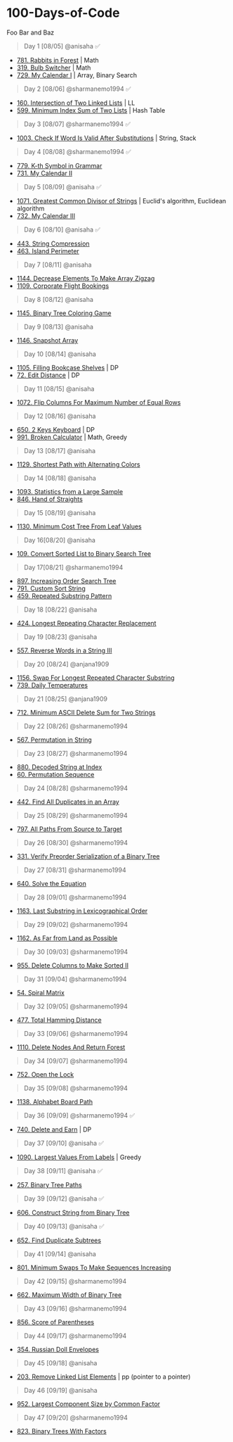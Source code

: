 # 100-Days-of-Code

Foo Bar and Baz 

> Day 1 [08/05] @anisaha :white_check_mark:

- [781. Rabbits in Forest](https://leetcode.com/problems/rabbits-in-forest/description/) | Math
- [319. Bulb Switcher](https://leetcode.com/problems/bulb-switcher/description/) | Math
- [729. My Calendar I](https://leetcode.com/problems/my-calendar-i/description/) | Array, Binary Search

> Day 2 [08/06] @sharmanemo1994 :white_check_mark:
- [160. Intersection of Two Linked Lists](https://leetcode.com/problems/intersection-of-two-linked-lists/) | LL
- [599. Minimum Index Sum of Two Lists](https://leetcode.com/problems/minimum-index-sum-of-two-lists/description/) | Hash Table

> Day 3 [08/07] @sharmanemo1994 :white_check_mark:
- [1003. Check If Word Is Valid After Substitutions](https://leetcode.com/problems/check-if-word-is-valid-after-substitutions/) | String, Stack 

> Day 4 [08/08] @sharmanemo1994 :white_check_mark:
- [779. K-th Symbol in Grammar](https://leetcode.com/problems/k-th-symbol-in-grammar/)
- [731. My Calendar II](https://leetcode.com/problems/my-calendar-ii/description/)


> Day 5 [08/09] @anisaha :white_check_mark:
- [1071. Greatest Common Divisor of Strings](https://leetcode.com/problems/greatest-common-divisor-of-strings/description/) | Euclid's algorithm, Euclidean algorithm
- [732. My Calendar III](https://leetcode.com/problems/my-calendar-iii/description/)

> Day 6 [08/10] @anisaha :white_check_mark:
- [443. String Compression](https://leetcode.com/problems/string-compression/description/)
- [463. Island Perimeter](https://leetcode.com/problems/island-perimeter/description/)

> Day 7 [08/11] @anisaha
- [1144. Decrease Elements To Make Array Zigzag](https://leetcode.com/problems/decrease-elements-to-make-array-zigzag/description/)
- [1109. Corporate Flight Bookings](https://leetcode.com/problems/corporate-flight-bookings/description/)

> Day 8 [08/12] @anisaha
- [1145. Binary Tree Coloring Game](https://leetcode.com/problems/binary-tree-coloring-game/description/)

> Day 9 [08/13] @anisaha
- [1146. Snapshot Array](https://leetcode.com/problems/snapshot-array/description/)

> Day 10 [08/14] @anisaha
- [1105. Filling Bookcase Shelves](https://leetcode.com/problems/filling-bookcase-shelves/description/) | DP
- [72. Edit Distance](https://leetcode.com/problems/edit-distance/description/) | DP

> Day 11 [08/15] @anisaha
- [1072. Flip Columns For Maximum Number of Equal Rows](https://leetcode.com/problems/flip-columns-for-maximum-number-of-equal-rows/description/)

> Day 12 [08/16] @anisaha
- [650. 2 Keys Keyboard](https://leetcode.com/problems/2-keys-keyboard/description/) | DP
- [991. Broken Calculator](https://leetcode.com/problems/broken-calculator/description/) | Math, Greedy

> Day 13 [08/17] @anisaha
- [1129. Shortest Path with Alternating Colors](https://leetcode.com/problems/shortest-path-with-alternating-colors/description/)

> Day 14 [08/18] @anisaha
- [1093. Statistics from a Large Sample](https://leetcode.com/problems/statistics-from-a-large-sample/description/)
- [846. Hand of Straights](https://leetcode.com/problems/hand-of-straights/description/)

> Day 15 [08/19] @anisaha
- [1130. Minimum Cost Tree From Leaf Values](https://leetcode.com/problems/minimum-cost-tree-from-leaf-values/description/)

> Day 16[08/20] @anisaha
- [109. Convert Sorted List to Binary Search Tree](https://leetcode.com/problems/convert-sorted-list-to-binary-search-tree/description/)

> Day 17[08/21] @sharmanemo1994
- [897. Increasing Order Search Tree](https://leetcode.com/problems/increasing-order-search-tree/)
- [791. Custom Sort String](https://leetcode.com/problems/custom-sort-string/)
- [459. Repeated Substring Pattern](https://leetcode.com/problems/repeated-substring-pattern/)

> Day 18 [08/22] @anisaha
- [424. Longest Repeating Character Replacement](https://leetcode.com/problems/longest-repeating-character-replacement/description/)

> Day 19 [08/23] @anisaha
- [557. Reverse Words in a String III](https://leetcode.com/problems/reverse-words-in-a-string-iii/description/)

> Day 20 [08/24] @anjana1909
- [1156. Swap For Longest Repeated Character Substring](https://leetcode.com/contest/weekly-contest-149/problems/swap-for-maximum-repeated-substring/)
- [739. Daily Temperatures](https://leetcode.com/problems/daily-temperatures/description/)

> Day 21 [08/25] @anjana1909
- [712. Minimum ASCII Delete Sum for Two Strings](https://leetcode.com/problems/minimum-ascii-delete-sum-for-two-strings/description/)

> Day 22 [08/26] @sharmanemo1994
- [567. Permutation in String](https://leetcode.com/problems/permutation-in-string/)

> Day 23 [08/27] @sharmanemo1994
- [880. Decoded String at Index](https://leetcode.com/problems/decoded-string-at-index/description/)
- [60. Permutation Sequence](https://leetcode.com/problems/permutation-sequence/)

> Day 24 [08/28] @sharmanemo1994
- [442. Find All Duplicates in an Array](https://leetcode.com/problems/find-all-duplicates-in-an-array/)

> Day 25 [08/29] @sharmanemo1994
- [797. All Paths From Source to Target](https://leetcode.com/problems/all-paths-from-source-to-target/)

> Day 26 [08/30] @sharmanemo1994
- [331. Verify Preorder Serialization of a Binary Tree](https://leetcode.com/problems/verify-preorder-serialization-of-a-binary-tree/)

> Day 27 [08/31] @sharmanemo1994
- [640. Solve the Equation](https://leetcode.com/problems/solve-the-equation/)

> Day 28 [09/01] @sharmanemo1994
- [1163. Last Substring in Lexicographical Order](https://leetcode.com/problems/last-substring-in-lexicographical-order/)

> Day 29 [09/02] @sharmanemo1994
- [1162. As Far from Land as Possible](https://leetcode.com/problems/as-far-from-land-as-possible/)

> Day 30 [09/03] @sharmanemo1994
- [955. Delete Columns to Make Sorted II](https://leetcode.com/problems/delete-columns-to-make-sorted-ii/)

> Day 31 [09/04] @sharmanemo1994
- [54. Spiral Matrix](https://leetcode.com/problems/spiral-matrix/)

> Day 32 [09/05] @sharmanemo1994
- [477. Total Hamming Distance](https://leetcode.com/problems/total-hamming-distance/)

> Day 33 [09/06] @sharmanemo1994
- [1110. Delete Nodes And Return Forest](https://leetcode.com/problems/delete-nodes-and-return-forest/)

> Day 34 [09/07] @sharmanemo1994
- [752. Open the Lock](https://leetcode.com/problems/open-the-lock/)

> Day 35 [09/08] @sharmanemo1994
- [1138. Alphabet Board Path](https://leetcode.com/problems/alphabet-board-path/)

> Day 36 [09/09] @sharmanemo1994 :white_check_mark:
- [740. Delete and Earn](https://leetcode.com/problems/delete-and-earn/) | DP 

> Day 37 [09/10] @anisaha :white_check_mark:
- [1090. Largest Values From Labels](https://leetcode.com/problems/largest-values-from-labels/description/) | Greedy

> Day 38 [09/11] @anisaha :white_check_mark:
- [257. Binary Tree Paths](https://leetcode.com/problems/binary-tree-paths/description/)

> Day 39 [09/12] @anisaha :white_check_mark:
- [606. Construct String from Binary Tree](https://leetcode.com/problems/construct-string-from-binary-tree/description/)

> Day 40 [09/13] @anisaha :white_check_mark:
- [652. Find Duplicate Subtrees](https://leetcode.com/problems/find-duplicate-subtrees/description/)

> Day 41 [09/14] @anisaha 
- [801. Minimum Swaps To Make Sequences Increasing](https://leetcode.com/problems/minimum-swaps-to-make-sequences-increasing/description/)

> Day 42 [09/15] @sharmanemo1994
- [662. Maximum Width of Binary Tree](https://leetcode.com/problems/maximum-width-of-binary-tree/)

> Day 43 [09/16] @sharmanemo1994
- [856. Score of Parentheses](https://leetcode.com/problems/score-of-parentheses/)

> Day 44 [09/17] @sharmanemo1994
- [354. Russian Doll Envelopes](https://leetcode.com/problems/russian-doll-envelopes/)

> Day 45 [09/18] @anisaha
- [203. Remove Linked List Elements](https://leetcode.com/problems/remove-linked-list-elements/description/) | pp (pointer to a pointer)

> Day 46 [09/19] @anisaha
- [952. Largest Component Size by Common Factor](https://leetcode.com/problems/largest-component-size-by-common-factor/description/)

> Day 47 [09/20] @sharmanemo1994
- [823. Binary Trees With Factors](https://leetcode.com/problems/binary-trees-with-factors/)
